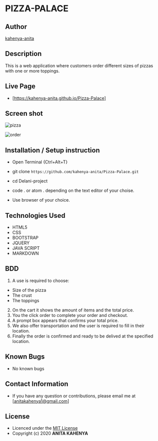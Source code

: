 # PIZZA-PALACE

## Author

[kahenya-anita](https://github.com/kahenya-anita)

## Description

This is a web application  where  customers order different sizes of pizzas with one or more toppings. 


## Live Page 
* [https://kahenya-anita.github.io/Pizza-Palace]

## Screen shot

![pizza](https://user-images.githubusercontent.com/62019551/79913084-b1393d00-842b-11ea-8141-ed8d1b45e8b2.png)

![order](https://user-images.githubusercontent.com/62019551/79910305-235b5300-8427-11ea-9914-72bca5b23f0f.png)


## Installation / Setup instruction
* Open Terminal {Ctrl+Alt+T}

* git clone ```https://github.com/kahenya-anita/Pizza-Palace.git```

* cd Delani-project

* code . or atom . depending on the text editor of your choise.

* Use browser of your choice.

## Technologies Used

* HTML5
* CSS
* BOOTSTRAP
* JQUERY
* JAVA SCRIPT
* MARKDOWN


## BDD
1. A use is required to choose:    
  * Size of the pizza
  * The crust
  * The toppings
2. On the cart it shows the amount of items and the total price.
3. You the click order to complete your order and checkout.
4. A prompt box appears that confirms your total price.
5. We also offer transportation and the user is required to fill in their location.
6. Finally the order is confirmed and ready to be delived at the specified location.

## Known Bugs
* No known bugs

## Contact Information 

* If you have any question or contributions, please email me at [anitakahenya1@gmail.com]

## License

* Licenced under the [MIT License](LICENSE)
* Copyright (c) 2020 **ANITA KAHENYA**

